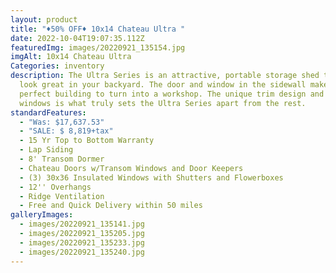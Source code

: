 ```yaml
---
layout: product
title: "♦️50% OFF♦️ 10x14 Chateau Ultra "
date: 2022-10-04T19:07:35.112Z
featuredImg: images/20220921_135154.jpg
imgAlt: 10x14 Chateau Ultra
Categories: inventory
description: The Ultra Series is an attractive, portable storage shed that will
  look great in your backyard. The door and window in the sidewall makes it a
  perfect building to turn into a workshop. The unique trim design and dormer
  windows is what truly sets the Ultra Series apart from the rest.
standardFeatures:
  - "Was: $17,637.53"
  - "SALE: $ 8,819+tax"
  - 15 Yr Top to Bottom Warranty
  - Lap Siding
  - 8' Transom Dormer
  - Chateau Doors w/Transom Windows and Door Keepers
  - (3) 30x36 Insulated Windows with Shutters and Flowerboxes
  - 12'' Overhangs
  - Ridge Ventilation
  - Free and Quick Delivery within 50 miles
galleryImages:
  - images/20220921_135141.jpg
  - images/20220921_135205.jpg
  - images/20220921_135233.jpg
  - images/20220921_135240.jpg
---
```

